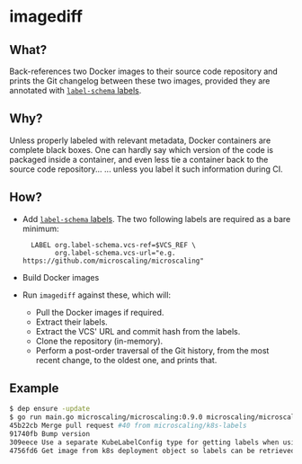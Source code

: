 # imagediff

## What?

Back-references two Docker images to their source code repository and prints the Git changelog between these two images, provided they are annotated with [`label-schema` labels](https://microbadger.com/labels).

## Why?

Unless properly labeled with relevant metadata, Docker containers are complete black boxes.
One can hardly say which version of the code is packaged inside a container, and even less tie a container back to the source code repository...
... unless you label it such information during CI.

## How?

- Add [`label-schema` labels](https://microbadger.com/labels). The two following labels are required as a bare minimum:

  ```
    LABEL org.label-schema.vcs-ref=$VCS_REF \
          org.label-schema.vcs-url="e.g. https://github.com/microscaling/microscaling"
  ```

- Build Docker images
- Run `imagediff` against these, which will:

    - Pull the Docker images if required.
    - Extract their labels.
    - Extract the VCS' URL and commit hash from the labels.
    - Clone the repository (in-memory).
    - Perform a post-order traversal of the Git history, from the most recent change, to the oldest one, and prints that.

## Example

```bash
$ dep ensure -update
$ go run main.go microscaling/microscaling:0.9.0 microscaling/microscaling:0.9.1
45b22cb Merge pull request #40 from microscaling/k8s-labels
91740fb Bump version
309eece Use a separate KubeLabelConfig type for getting labels when using Kubernetes
4756fd6 Get image from k8s deployment object so labels can be retrieved from the MicroBadger API. Move creating the k8s clientset to utils.
```
